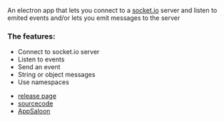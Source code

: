 An electron app that lets you connect to a [socket.io](http://socket.io/) server and listen to emited events and/or lets you emit messages to the server

 <div class="center-wrapper">
<h3>The features:</h3>
<div class="list-wrapper">
  <ul>
    <li>Connect to socket.io server</li>
    <li>Listen to events</li>
    <li>Send an event</li>
    <li>String or object messages</li>
    <li>Use namespaces</li>
  </ul>
  </div>
  <div id="latest-release-download"></div>
</div>
<div class="justify-wrapper">
 <ul>
     <li><a href="https://github.com/AppSaloon/socket.io-tester/releases">release page</a></li>
     <li><a href="https://github.com/AppSaloon/socket.io-tester">sourcecode</a></li>
     <li><a href="https://appsaloon.be/">AppSaloon</a></li>
  </ul>
</div>

